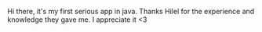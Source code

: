 Hi there, it's my first serious app in java.
Thanks Hilel for the experience and knowledge they gave me.
I appreciate it <3